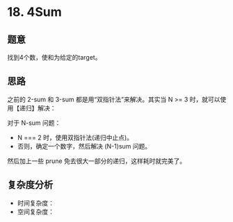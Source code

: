 # 18. 4Sum

## 题意

找到4个数，使和为给定的target。

## 思路

之前的 2-sum 和 3-sum 都是用“双指针法”来解决。其实当 N >= 3 时，就可以使用【递归】解决：

对于 N-sum 问题：

- N === 2 时，使用双指针法(递归中止点)。
- 否则，确定一个数字，然后解决 (N-1)sum 问题。

然后加上一些 prune 免去很大一部分的递归，这样耗时就完美了。

## 复杂度分析

- 时间复杂度：
- 空间复杂度：

